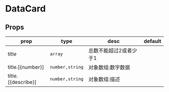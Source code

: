 # DataCard

## Props
| prop                | type                                 | desc                    |     default            |
| -------------       | ------------------------------------ | ----------------------  | ---------------------- |
| title               | `array`                              | 总数不能超过2或者少于1     | 
| title.[{number}]    | `number,string`                      | 对象数组:数字数据          | 
| title.[{describe}]  | `number,string`                      | 对象数组:描述             | 

